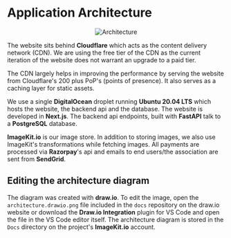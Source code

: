 # Application Architecture

<p align="center"><img src="https://ik.imagekit.io/pwxm960evbp/MES-AA/Docs/architecture_YX5gu1O0u.png?updatedAt=1631510808110" alt="Architecture"/></p>

The website sits behind **Cloudflare** which acts as the content delivery network (CDN). We are using the free tier of the CDN as the current iteration of the website does not warrant an upgrade to a paid tier.

The CDN largely helps in improving the performance by serving the website from Cloudflare's 200 plus PoP's (points of presence). It also serves as a caching layer for static assets.

We use a single **DigitalOcean** droplet running **Ubuntu 20.04 LTS** which hosts the website, the backend api and the database. The website is developed in **Next.js**. The backend api endpoints, built with **FastAPI** talk to a **PostgreSQL** database.

**ImageKit.io** is our image store. In addition to storing images, we also use ImageKit's transformations while fetching images. All payments are processed via **Razorpay**'s api and emails to end users/the association are sent from **SendGrid**.

## Editing the architecture diagram

The diagram was created with **draw.io**. To edit the image, open the `architecture.drawio.png` file included in the `docs` repository on the draw.io website or download the **Draw.io Integration** plugin for VS Code and open the file in the VS Code editor itself. The architecture diagram is stored in the `Docs` directory on the project's **ImageKit.io** account.

